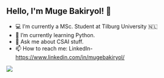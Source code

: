 ## Hello, I'm Muge Bakiryol! 👋

- 💻 I’m currently a MSc. Student at Tilburg University 🇳🇱
- 🌱 I’m currently learning Python.
- 💬 Ask me about CSAI stuff.
- 📫 How to reach me: LinkedIn- https://www.linkedin.com/in/mugebakiryol/

<img src = "https://github-readme-stats.vercel.app/api?username=MugeBakiryol&&show_icons=true&title_color=ffffff&icon_color=bb2acf&text_color=daf7dc&bg_color=151515">

